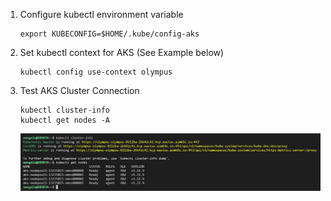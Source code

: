 1. Configure kubectl environment variable

    ```
    export KUBECONFIG=$HOME/.kube/config-aks
    ```

1. Set kubectl context for AKS (See Example below)

    ```
    kubectl config use-context olympus
    ```

1. Test AKS Cluster Connection

    ```
    kubectl cluster-info
    kubectl get nodes -A
    ```

    ![Boutique Frontend](/assets/images/kubectl_cluster_info.png)    